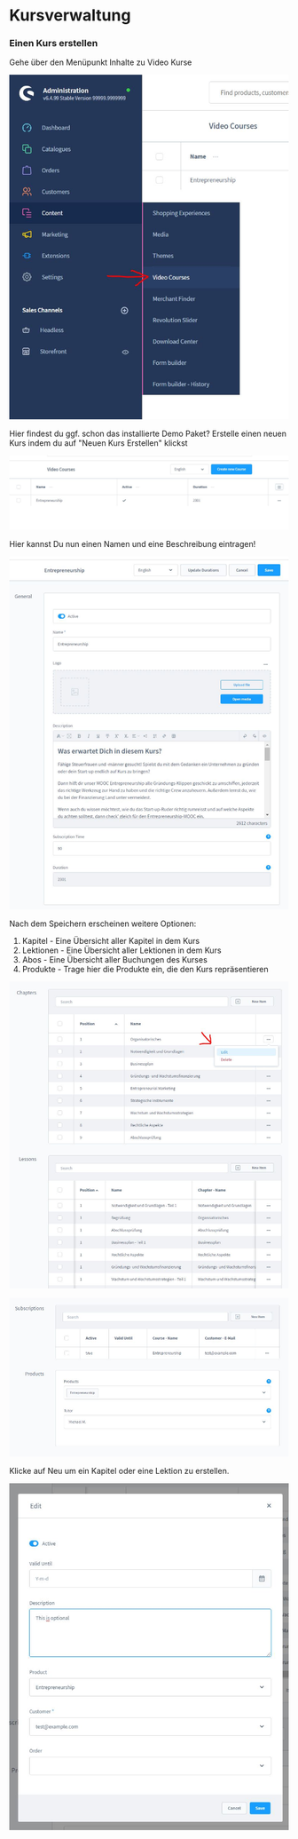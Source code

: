 # Kursverwaltung

### Einen Kurs erstellen

Gehe über den Menüpunkt Inhalte zu Video Kurse

![](img/course-admin-01.jpg)

Hier findest du ggf. schon das installierte Demo Paket? Erstelle einen neuen Kurs
indem du auf "Neuen Kurs Erstellen" klickst

![](img/course-admin-02.jpg)

Hier kannst Du nun einen Namen und eine Beschreibung eintragen!

![](img/course-admin-03.jpg)

Nach dem Speichern erscheinen weitere Optionen:
1. Kapitel - Eine Übersicht aller Kapitel in dem Kurs
2. Lektionen - Eine Übersicht aller Lektionen in dem Kurs
3. Abos - Eine Übersicht aller Buchungen des Kurses
4. Produkte - Trage hier die Produkte ein, die den Kurs repräsentieren

![](img/course-admin-04.jpg)

![](img/course-admin-05.jpg)

Klicke auf Neu um ein Kapitel oder eine Lektion zu erstellen.

![](img/course-admin-06.jpg)